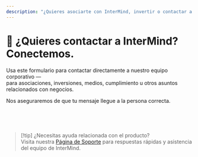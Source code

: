 ```yaml
---
description: "¿Quieres asociarte con InterMind, invertir o contactar a nuestro equipo ejecutivo? Usa este formulario para consultas comerciales, solicitudes de medios o asuntos legales."
---
```


# 🤝 ¿Quieres contactar a InterMind? Conectemos.

Usa este formulario para contactar directamente a nuestro equipo corporativo —  
para asociaciones, inversiones, medios, cumplimiento u otros asuntos relacionados con negocios.

Nos aseguraremos de que tu mensaje llegue a la persona correcta.

<br>

<ContactForm
  formStyle="margin: 1rem auto;"  
  categoryLabel="¿Cuál es tu motivo para contactarnos? *"  
  categoryPlaceholderText="Elige tu tema..."  
  messageLabel="Mensaje *"  
  messagePlaceholderText="Comparte cualquier contexto relevante, cronogramas o información que te gustaría que consideremos."  
  buttonText="Enviar tu mensaje"  
  :services="[
    'Oportunidad de asociación estratégica',
    'Discusión de inversión o financiamiento',
    'Consulta de solución empresarial',
    'Solicitud de medios y prensa',
    'Asunto legal o de cumplimiento',
    'Preocupación de seguridad o reporte',
    'Propuesta de desarrollo de negocios',
    'Consulta comercial general'
  ]"
/>

<br>

> [!tip] ¿Necesitas ayuda relacionada con el producto?  
> Visita nuestra [Página de Soporte](../help) para respuestas rápidas y asistencia del equipo de InterMind.